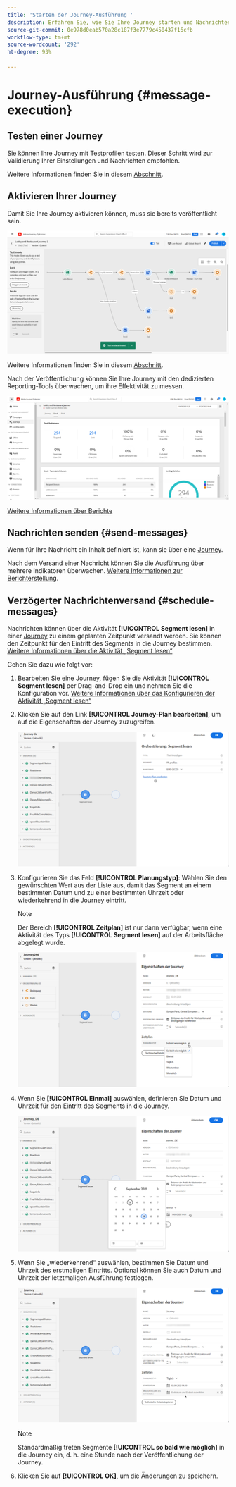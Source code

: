 ```yaml
---
title: 'Starten der Journey-Ausführung '
description: Erfahren Sie, wie Sie Ihre Journey starten und Nachrichten senden
source-git-commit: 0e978d0eab570a28c187f3e7779c450437f16cfb
workflow-type: tm+mt
source-wordcount: '292'
ht-degree: 93%

---
```



# Journey-Ausführung {#message-execution}

## Testen einer Journey

Sie können Ihre Journey mit Testprofilen testen. Dieser Schritt wird zur Validierung Ihrer Einstellungen und Nachrichten empfohlen.

Weitere Informationen finden Sie in diesem [Abschnitt](testing-the-journey.md).

## Aktivieren Ihrer Journey

Damit Sie Ihre Journey aktivieren können, muss sie bereits veröffentlicht sein.

![](assets/jo-journeyuc2_32bis.png)

Weitere Informationen finden Sie in diesem [Abschnitt](publishing-the-journey.md).


Nach der Veröffentlichung können Sie Ihre Journey mit den dedizierten Reporting-Tools überwachen, um ihre Effektivität zu messen.

![](assets/jo-dynamic_report_journey_12.png)

[Weitere Informationen über Berichte](../reports/live-report.md)

## Nachrichten senden {#send-messages}

Wenn für Ihre Nachricht ein Inhalt definiert ist, kann sie über eine [Journey](journey.md).

Nach dem Versand einer Nachricht können Sie die Ausführung über mehrere Indikatoren überwachen. [Weitere Informationen zur Berichterstellung](../global-report.md).

## Verzögerter Nachrichtenversand {#schedule-messages}

Nachrichten können über die Aktivität **[!UICONTROL Segment lesen]** in einer [Journey](journey.md) zu einem geplanten Zeitpunkt versandt werden. Sie können den Zeitpunkt für den Eintritt des Segments in die Journey bestimmen. [Weitere Informationen über die Aktivität „Segment lesen“](read-segment.md)

Gehen Sie dazu wie folgt vor:

1. Bearbeiten Sie eine Journey, fügen Sie die Aktivität **[!UICONTROL Segment lesen]** per Drag-and-Drop ein und nehmen Sie die Konfiguration vor. [Weitere Informationen über das Konfigurieren der Aktivität „Segment lesen“](read-segment.md#configuring-segment-trigger-activity)

1. Klicken Sie auf den Link **[!UICONTROL Journey-Plan bearbeiten]**, um auf die Eigenschaften der Journey zuzugreifen.

   ![](assets/message-read-segment-schedule.png)

1. Konfigurieren Sie das Feld **[!UICONTROL Planungstyp]**: Wählen Sie den gewünschten Wert aus der Liste aus, damit das Segment an einem bestimmten Datum und zu einer bestimmten Uhrzeit oder wiederkehrend in die Journey eintritt.

   >[!NOTE]
   >
   >Der Bereich **[!UICONTROL Zeitplan]** ist nur dann verfügbar, wenn eine Aktivität des Typs **[!UICONTROL Segment lesen]** auf der Arbeitsfläche abgelegt wurde.

   ![](assets/message-read-segment-scheduler.png)

1. Wenn Sie **[!UICONTROL Einmal]** auswählen, definieren Sie Datum und Uhrzeit für den Eintritt des Segments in die Journey.

   ![](assets/message-read-segment-scheduler-once.png)

1. Wenn Sie „wiederkehrend“ auswählen, bestimmen Sie Datum und Uhrzeit des erstmaligen Eintritts. Optional können Sie auch Datum und Uhrzeit der letztmaligen Ausführung festlegen.

   ![](assets/message-read-segment-scheduler-daily.png)

   >[!NOTE]
   >
   >Standardmäßig treten Segmente **[!UICONTROL so bald wie möglich]** in die Journey ein, d. h. eine Stunde nach der Veröffentlichung der Journey.

1. Klicken Sie auf **[!UICONTROL OK]**, um die Änderungen zu speichern.

<!--Unitary messages that are triggered by an event within a journey cannot be scheduled.-->
